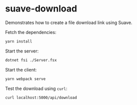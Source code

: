 # suave-download

Demonstrates how to create a file download link using Suave.

Fetch the dependencies:

```bash
yarn install
```

Start the server:

```bash
dotnet fsi ./Server.fsx
```

Start the client:

```bash
yarn webpack serve
```

Test the download using `curl`:

```bash
curl localhost:5000/api/download
```
